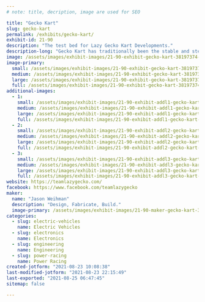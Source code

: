 ```yaml
---
# note: title, decription, image are used for SEO

title: "Gecko Kart"
slug: gecko-kart
permalink: /exhibits/gecko-kart/
exhibit-id: 21-90
description: "The test bed for Lazy Gecko Kart Developments."
description-long: "Gecko Kart has traditionally been the stable and steady kart of Team Lazy Gecko. This year, with the newly designed Gen3 Gecko drive, Gecko Kart will be looking to go head to head with Raphael."
image: /assets/images/exhibit-images/21-90-exhibit-gecko-kart-38197374-1515360545275460-2893009963934810112-n-large.jpg
image-primary: 
  small: /assets/images/exhibit-images/21-90-exhibit-gecko-kart-38197374-1515360545275460-2893009963934810112-n-small.jpg
  medium: /assets/images/exhibit-images/21-90-exhibit-gecko-kart-38197374-1515360545275460-2893009963934810112-n-medium.jpg
  large: /assets/images/exhibit-images/21-90-exhibit-gecko-kart-38197374-1515360545275460-2893009963934810112-n-large.jpg
  full: /assets/images/exhibit-images/21-90-exhibit-gecko-kart-38197374-1515360545275460-2893009963934810112-n-full.jpg
additional-images: 
  - 1:
    small: /assets/images/exhibit-images/21-90-exhibit-addl1-gecko-kart-44932980-10156678711486163-2494914766733049856-o-small.jpg
    medium: /assets/images/exhibit-images/21-90-exhibit-addl1-gecko-kart-44932980-10156678711486163-2494914766733049856-o-medium.jpg
    large: /assets/images/exhibit-images/21-90-exhibit-addl1-gecko-kart-44932980-10156678711486163-2494914766733049856-o-large.jpg
    full: /assets/images/exhibit-images/21-90-exhibit-addl1-gecko-kart-44932980-10156678711486163-2494914766733049856-o-full.jpg
  - 2:
    small: /assets/images/exhibit-images/21-90-exhibit-addl2-gecko-kart-48167259-1663553433789503-3449027243139923968-n-small.jpg
    medium: /assets/images/exhibit-images/21-90-exhibit-addl2-gecko-kart-48167259-1663553433789503-3449027243139923968-n-medium.jpg
    large: /assets/images/exhibit-images/21-90-exhibit-addl2-gecko-kart-48167259-1663553433789503-3449027243139923968-n-large.jpg
    full: /assets/images/exhibit-images/21-90-exhibit-addl2-gecko-kart-48167259-1663553433789503-3449027243139923968-n-full.jpg
  - 3:
    small: /assets/images/exhibit-images/21-90-exhibit-addl3-gecko-kart-enlarged-version-small.png
    medium: /assets/images/exhibit-images/21-90-exhibit-addl3-gecko-kart-enlarged-version-medium.png
    large: /assets/images/exhibit-images/21-90-exhibit-addl3-gecko-kart-enlarged-version-large.png
    full: /assets/images/exhibit-images/21-90-exhibit-addl3-gecko-kart-enlarged-version-full.png
website: https://teamlazygecko.com/
facebook: https://www.facebook.com/teamlazygecko
maker: 
  name: "Jason Weihman"
  description: "Design, Fabricate, Build."
  image-primary: /assets/images/exhibit-images/21-90-maker-gecko-kart-38267319-1515355961942585-2883346180144627712-n-medium.jpg
categories: 
  - slug: electric-vehicles
    name: Electric Vehicles
  - slug: electronics
    name: Electronics
  - slug: engineering
    name: Engineering
  - slug: power-racing
    name: Power Racing
created-jotform: "2021-08-23 10:08:38"
last-modified-jotform: "2021-08-23 22:15:49"
last-exported: "2021-08-25 06:47:45"
sitemap: false

---
```


